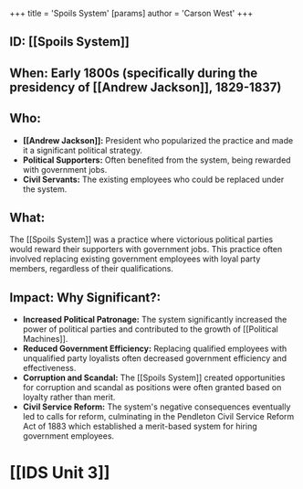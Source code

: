+++
 title = 'Spoils System'
[params]
	author = 'Carson West'
+++
## ID: [[Spoils System]] 
## When: Early 1800s (specifically during the presidency of [[Andrew Jackson]], 1829-1837)

## Who: 
* **[[Andrew Jackson]]:** President who popularized the practice and made it a significant political strategy.
* **Political Supporters:** Often benefited from the system, being rewarded with government jobs.
* **Civil Servants:**  The existing employees who could be replaced under the system.

## What:
The [[Spoils System]] was a practice where victorious political parties would reward their supporters with government jobs. This practice often involved replacing existing government employees with loyal party members, regardless of their qualifications. 

## Impact: Why Significant?: 
* **Increased Political Patronage:**  The system significantly increased the power of political parties and contributed to the growth of [[Political Machines]].
* **Reduced Government Efficiency:** Replacing qualified employees with unqualified party loyalists often decreased government efficiency and effectiveness.
* **Corruption and Scandal:**  The [[Spoils System]] created opportunities for corruption and scandal as positions were often granted based on loyalty rather than merit.
* **Civil Service Reform:** The system's negative consequences eventually led to calls for reform, culminating in the Pendleton Civil Service Reform Act of 1883 which established a merit-based system for hiring government employees. 

# [[IDS Unit 3]]
